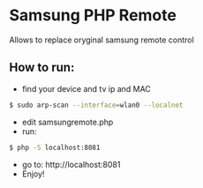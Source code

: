# Samsung PHP Remote
Allows to replace oryginal samsung remote control
## How to run:

- find your device and tv ip and MAC
```sh
$ sudo arp-scan --interface=wlan0 --localnet
```
- edit samsungremote.php
- run:
```sh
$ php -S localhost:8081
```
- go to:
http://localhost:8081
- Enjoy!